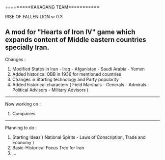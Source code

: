 =========KAKAGANG TEAM===========

RISE OF FALLEN LION vr 0.3

A mod for "Hearts of Iron IV" game which expands content of Middle eastern countries specially Iran.
--------------------------------
Changes :
 1. Modified States in Iran - Iraq - Afganistan - Saudi Arabia - Yemen
 2. Added historical OBB in 1936 for mentioned countries
 3. Changes in Starting technology and Party popularity
 4. Added historical characters ( Field Marshals - Generals - Admirals - Political Advisors - Military Advisors )
--------------------------------
Now working on : 
 1. Companies
--------------------------------
Planning to do :
 1. Starting Ideas ( National Spirits - Laws of Conscription, Trade and Economy )
 2. Basic-Historical Focus Tree for Iran
 3. ...
